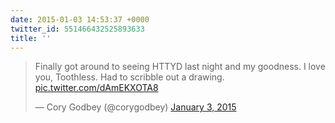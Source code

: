 ```yaml
---
date: 2015-01-03 14:53:37 +0000
twitter_id: 551466432525893633
title: ''
---
```


<blockquote class="twitter-tweet"><p lang="en" dir="ltr">Finally got around to seeing HTTYD last night and my goodness. I love you, Toothless. Had to scribble out a drawing. <a href="http://t.co/dAmEKXOTA8">pic.twitter.com/dAmEKXOTA8</a></p>&mdash; Cory Godbey (@corygodbey) <a href="https://twitter.com/corygodbey/status/551442787074588672?ref_src=twsrc%5Etfw">January 3, 2015</a></blockquote>
<script async src="https://platform.twitter.com/widgets.js" charset="utf-8"></script>
